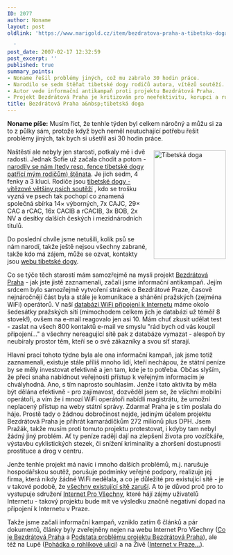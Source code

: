 ```yaml
---
ID: 2077
author: Noname
layout: post
oldlink: 'https://www.marigold.cz/item/bezdratova-praha-a-tibetska-doga

  '
post_date: 2007-02-17 12:32:59
post_excerpt: ''
published: true
summary_points:
- Noname řešil problémy jiných, což mu zabralo 30 hodin práce.
- Narodilo se sedm štěňat tibetské dogy rodičů autora, vítězů soutěží.
- Autor vede informační antikampaň proti projektu Bezdrátová Praha.
- Projekt Bezdrátová Praha je kritizován pro neefektivitu, korupci a rušení sítí.
title: Bezdrátová Praha a&nbsp;tibetská doga
---
```


<strong>Noname píše:</strong> Musím říct, že tenhle týden byl celkem náročný a můžu si za to z půlky sám, protože když bych neměl neutuchající potřebu řešit problémy jiných, tak bych si ušetřil asi 30 hodin práce.

<img src="http://www.marigold.cz/wp-content/Charon_a_Buddy.jpg" width="166" height="250" alt="Tibetská doga" title="Tibetská doga" style="float:right; margin: 5px 0 1em 1em" />

Naštěstí ale nebyly jen starosti, potkaly mě i dvě radosti. Jednak Sofie už začala chodit a potom - <a href="http://www.kapler.cz/tibetska-doga/?p=5">narodily se nám (tedy resp. fence tibetské dogy patřící mým rodičům) štěnata</a>. Je jich sedm, 4 fenky a 3 kluci. Rodiče jsou <a href="http://www.kapler.cz/tibetska-doga/">tibetské dogy - vítězové většiny psích soutěží</a> , kdo se trošku vyzná ve psech tak pochopí co znamená společná sbírka 14× výborných, 7x CAJC, 29× CAC a rCAC, 16x CACIB a rCACIB, 3x BOB, 2x NV a desítky dalších českých i mezidnárodních titulů.

Do poslední chvíle jsme netušili, kolik psů se nám narodí, takže ještě nejsou všechny zabrané, takže kdo má zájem, může se ozvat, kontakty jsou <a href="http://www.kapler.cz/tibetska-doga/?page_id=2">webu tibetské dogy</a>. 

Co se týče těch starostí mám samozřejmě na mysli projekt <a href="http://bezdratova-praha.cz">Bezdrátová Praha</a> - jak jste jistě zaznamenali, začali jsme informační antikampaň. Jejím srdcem bylo samozřejmě vytvoření stránek o Bezdrátové Praze, časově nejnáročnějí část byla a stále je komunikace a shánění pražských (zejména WiFi) operátorů. V naší <a href="http://www.internetprovsechny.cz/wifi.php">databázi WiFi připojení k Internetu</a> máme okolo šedesátky pražských sítí (mimochodem celkem jich je databázi už téměř 8 stovek!), ovšem na e-mail reagovalo jen asi 10. Mám chuť zkusit udělat test - zaslat na všech 800 kontaktů e-mail ve smyslu "rád bych od vás koupil připojení..." a všechny nereagující sítě pak z databáze vymazat - alespoň by neubíraly prostor těm, kteří se o své zákazníky a svou síť starají.

Hlavní prací tohoto týdne byla ale ona informační kampaň, jak jsme totiž zaznamenali, existuje stále příliš mnoho lidí, kteří nechápou, že státní peníze by se měly investovat efektivně a jen tam, kde je to potřeba. Občas slyším, že přeci snaha nabídnout veřejnosti přístup k veřejným informacím je chvályhodná. Ano, s tím naprosto souhlasím. Jenže i tato aktivita by měla být dělána efektivně - pro zajímavost, dozvěděl jsem se, že všichni mobilní operátoři, a vím že i mnozí WiFi operátoři nabídli magistrátu, že umožní neplacený přístup na weby státní správy. Zdarma! Praha je s tím poslala do háje. Prostě tady o žádnou dobročinost nejde, jediným účelem projektu Bezdrátová Praha je přihrát kamarádíčkům 272 milionů plus DPH. Jsem Pražák, takže musím proti tomuto projektu protestovat, i kdyby tam nebyl žádný jiný problém. Ať ty peníze raději dají na zlepšení života pro vozíčkáře, výstavbu cyklistických stezek, či snížení kriminality a zhoršení dostupnosti prostituce a drog v centru.

Jenže tenhle projekt má navíc i mnoho dalších problémů, m.j. narušuje hospodářskou soutěž, porušuje podmínky veřejné podpory, realizuje jej firma, která nikdy žádné WiFi nedělala, a co je důležité pro existující sítě - je v takové podobě, že <a href="http://bezdratova-praha.cz/problematika-ruseni/">všechny existující sítě zaruší</a>. A to je důvod proč pro to vystupuje sdružení <a href="http://www.internetprovsechny.cz">Internet Pro Všechny</a>, které hájí zájmy uživatelů Internetu - takový projektu bude mít ve výsledku značně negativní dopad na připojení k Internetu v Praze.

Takže jsme začali informační kampaň, vzniklo zatím 6 článků a pár dokumentů, články byly zveřejněny nejen na webu Internet Pro Všechny (<a href="http://www.internetprovsechny.cz/clanek.php?cid=182">Co je Bezdrátová Praha</a> a <a href="http://www.internetprovsechny.cz/clanek.php?cid=183">Podstata problému projektu Bezdrátová Praha</a>), ale též na Lupě (<a href="http://www.lupa.cz/clanky/pohadka-o-rohlikove-ulici/">Pohádka o rohlíkové ulici</a>) a na Živě (<a href="http://zive.cz/h/Byznys/AR.asp?ARI=133348">Internet v Praze...</a>).